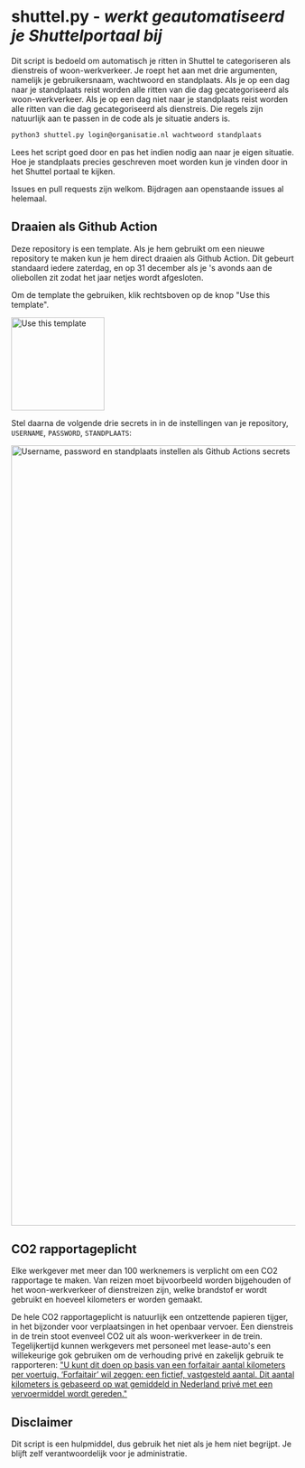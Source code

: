 # shuttel.py - *werkt geautomatiseerd je Shuttelportaal bij*

Dit script is bedoeld om automatisch je ritten in Shuttel te categoriseren als dienstreis of woon-werkverkeer.
Je roept het aan met drie argumenten, namelijk je gebruikersnaam, wachtwoord en standplaats.
Als je op een dag naar je standplaats reist worden alle ritten van die dag gecategoriseerd als woon-werkverkeer.
Als je op een dag niet naar je standplaats reist worden alle ritten van die dag gecategoriseerd als dienstreis.
Die regels zijn natuurlijk aan te passen in de code als je situatie anders is.

```bash
python3 shuttel.py login@organisatie.nl wachtwoord standplaats
```

Lees het script goed door en pas het indien nodig aan naar je eigen situatie.
Hoe je standplaats precies geschreven moet worden kun je vinden door in het Shuttel portaal te kijken.

Issues en pull requests zijn welkom. 
Bijdragen aan openstaande issues al helemaal.

## Draaien als Github Action
Deze repository is een template.
Als je hem gebruikt om een nieuwe repository te maken kun je hem direct draaien als Github Action.
Dit gebeurt standaard iedere zaterdag, en op 31 december als je 's avonds aan de oliebollen zit zodat het jaar netjes wordt afgesloten.

Om de template the gebruiken, klik rechtsboven op de knop "Use this template".

[<img width="165" alt="Use this template" src="https://github.com/user-attachments/assets/7e425b5b-4085-4887-a1b3-2e3452560243">](https://github.com/new?template_name=shuttel.py&template_owner=bartbroere)

Stel daarna de volgende drie secrets in in de instellingen van je repository, `USERNAME`, `PASSWORD`, `STANDPLAATS`:

<img width="1383" alt="Username, password en standplaats instellen als Github Actions secrets" src="https://github.com/user-attachments/assets/1b04e252-18f6-4679-9194-e198f1eaff4d">

## CO2 rapportageplicht
Elke werkgever met meer dan 100 werknemers is verplicht om een CO2 rapportage te maken.
Van reizen moet bijvoorbeeld worden bijgehouden of het woon-werkverkeer of dienstreizen zijn, welke brandstof er wordt gebruikt en hoeveel kilometers er worden gemaakt.

De hele CO2 rapportageplicht is natuurlijk een ontzettende papieren tijger, in het bijzonder voor verplaatsingen in het openbaar vervoer.
Een dienstreis in de trein stoot evenveel CO2 uit als woon-werkverkeer in de trein.
Tegelijkertijd kunnen werkgevers met personeel met lease-auto's een willekeurige gok gebruiken om de verhouding privé en zakelijk gebruik te rapporteren:
["U kunt dit doen op basis van een forfaitair aantal kilometers per voertuig. 
‘Forfaitair’ wil zeggen: een fictief, vastgesteld aantal. 
Dit aantal kilometers is gebaseerd op wat gemiddeld in Nederland privé met een vervoermiddel wordt gereden."](https://www.rvo.nl/sites/default/files/2024-01/Handreiking-Gegevensverzameling-werkgebonden-personenmobiliteit_december2023.pdf)

## Disclaimer
Dit script is een hulpmiddel, dus gebruik het niet als je hem niet begrijpt.
Je blijft zelf verantwoordelijk voor je administratie.

